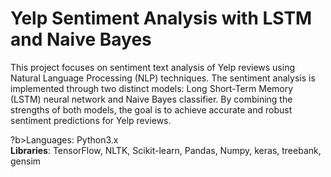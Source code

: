 # Yelp Sentiment Analysis with LSTM and Naive Bayes

This project focuses on sentiment text analysis of Yelp reviews using Natural Language Processing (NLP) techniques. The sentiment analysis is implemented through two distinct models: Long Short-Term Memory (LSTM) neural network and Naive Bayes classifier. By combining the strengths of both models, the goal is to achieve accurate and robust sentiment predictions for Yelp reviews.

?b>Languages</b>: Python3.x <br>
<b>Libraries</b>: TensorFlow, NLTK, Scikit-learn, Pandas, Numpy, keras, treebank, gensim
